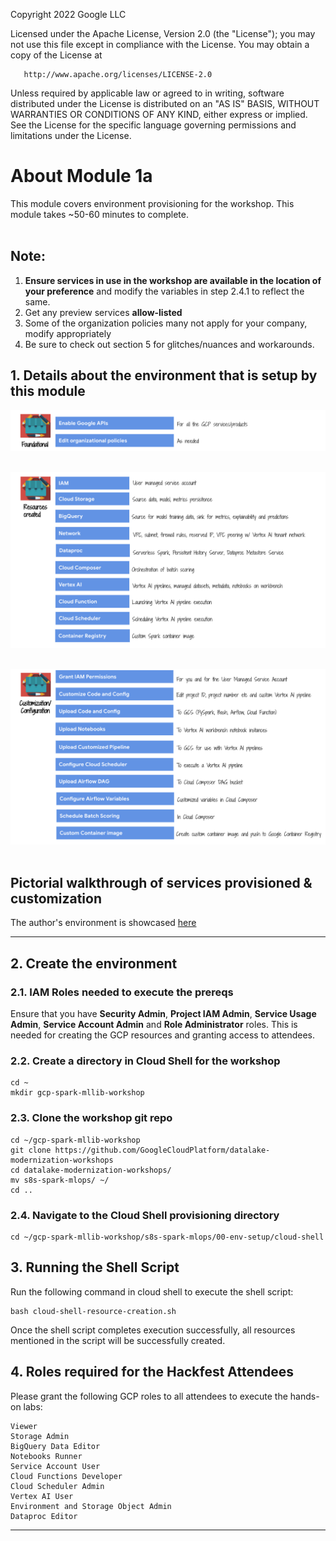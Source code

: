 <!---->
  Copyright 2022 Google LLC
 
  Licensed under the Apache License, Version 2.0 (the "License");
  you may not use this file except in compliance with the License.
  You may obtain a copy of the License at
 
       http://www.apache.org/licenses/LICENSE-2.0
 
  Unless required by applicable law or agreed to in writing, software
  distributed under the License is distributed on an "AS IS" BASIS,
  WITHOUT WARRANTIES OR CONDITIONS OF ANY KIND, either express or implied.
  See the License for the specific language governing permissions and
  limitations under the License.
 <!---->

# About Module 1a

This module covers environment provisioning for the workshop. This module takes ~50-60 minutes to complete.
<br><br>
## Note:
1. **Ensure services in use in the workshop are available in the location of your preference** and modify the variables in step 2.4.1 to reflect the same.
2. Get any preview services **allow-listed**
3. Some of the organization policies many not apply for your company, modify appropriately
4. Be sure to check out section 5 for glitches/nuances and workarounds.

## 1. Details about the environment that is setup by this module

![PICT1](../06-images/module-1-pictorial-01.png)
<br><br>

![PICT2](../06-images/module-1-pictorial-02.png)
<br><br>

![PICT3](../06-images/module-1-pictorial-03.png)
<br><br>

## Pictorial walkthrough of services provisioned & customization
The author's environment is showcased [here](../05-lab-guide/Services-Created.md)

<hr>

## 2. Create the environment

### 2.1. IAM Roles needed to execute the prereqs
Ensure that you have **Security Admin**, **Project IAM Admin**, **Service Usage Admin**, **Service Account Admin** and **Role Administrator** roles. This is needed for creating the GCP resources and granting access to attendees.


### 2.2. Create a directory in Cloud Shell for the workshop
```
cd ~
mkdir gcp-spark-mllib-workshop
```

### 2.3. Clone the workshop git repo

```
cd ~/gcp-spark-mllib-workshop
git clone https://github.com/GoogleCloudPlatform/datalake-modernization-workshops
cd datalake-modernization-workshops/
mv s8s-spark-mlops/ ~/
cd ..
```

### 2.4. Navigate to the Cloud Shell provisioning directory
```
cd ~/gcp-spark-mllib-workshop/s8s-spark-mlops/00-env-setup/cloud-shell
```

## 3. Running the Shell Script

Run the following command in cloud shell to execute the shell script: <br>

```
bash cloud-shell-resource-creation.sh
```

Once the shell script completes execution successfully, all resources mentioned in the script will be successfully created.

## 4. Roles required for the Hackfest Attendees

Please grant the following GCP roles to all attendees to execute the hands-on labs:<br>

```
Viewer
Storage Admin
BigQuery Data Editor
Notebooks Runner
Service Account User
Cloud Functions Developer
Cloud Scheduler Admin
Vertex AI User
Environment and Storage Object Admin
Dataproc Editor
```

<hr>
